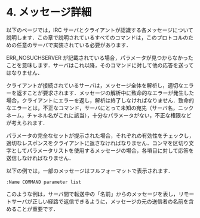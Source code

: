 # 4. メッセージ詳細

以下のページでは，IRC サーバとクライアントが認識する各メッセージについて説明します．この章で説明されているすべてのコマンドは，このプロトコルのための任意のサーバで実装されている必要があります．

ERR_NOSUCHSERVER が記載されている場合，パラメータが見つからなかったことを意味します．サーバはこれ以降，そのコマンドに対して他の応答を送ってはなりません．

クライアントが接続されているサーバは，メッセージ全体を解析し，適切なエラーを返すことが要求されます．メッセージの解析中に致命的なエラーが発生した場合，クライアントにエラーを返し，解析は終了しなければなりません．致命的なエラーとは，不正なコマンド，サーバにとって未知の宛先（サーバ名，ニックネーム，チャネル名がこれに該当），十分なパラメータがない，不正な権限などが考えられます．

パラメータの完全なセットが提示された場合，それぞれの有効性をチェックし，適切なレスポンスをクライアントに返さなければなりません．コンマを区切り文字としてパラメータリストを使用するメッセージの場合，各項目に対して応答を送信しなければなりません．

以下の例では，一部のメッセージはフルフォーマットで表示されます．

```
:Name COMMAND parameter list
```

このような例は，サーバ間で転送中の「名前」からのメッセージを表し，リモートサーバが正しい経路で返信できるように，メッセージの元の送信者の名前を含めることが重要です．
